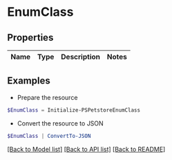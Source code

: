 # EnumClass
## Properties

Name | Type | Description | Notes
------------ | ------------- | ------------- | -------------

## Examples

- Prepare the resource
```powershell
$EnumClass = Initialize-PSPetstoreEnumClass 
```

- Convert the resource to JSON
```powershell
$EnumClass | ConvertTo-JSON
```

[[Back to Model list]](../README.md#documentation-for-models) [[Back to API list]](../README.md#documentation-for-api-endpoints) [[Back to README]](../README.md)

